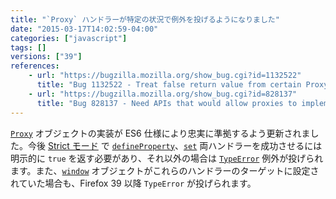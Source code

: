 ```yaml
---
title: "`Proxy` ハンドラーが特定の状況で例外を投げるようになりました"
date: "2015-03-17T14:02:59-04:00"
categories: ["javascript"]
tags: []
versions: ["39"]
references:
    - url: "https://bugzilla.mozilla.org/show_bug.cgi?id=1132522"
      title: "Bug 1132522 - Treat false return value from certain Proxy handler methods as failure"
    - url: "https://bugzilla.mozilla.org/show_bug.cgi?id=828137"
      title: "Bug 828137 - Need APIs that would allow proxies to implement Reject in spec terms"
---
```

[`Proxy`](https://developer.mozilla.org/docs/Web/JavaScript/Reference/Global_Objects/Proxy) オブジェクトの実装が ES6 仕様により忠実に準拠するよう更新されました。今後 [Strict モード](https://developer.mozilla.org/docs/Web/JavaScript/Reference/Strict_mode) で [`defineProperty`](https://developer.mozilla.org/docs/Web/JavaScript/Reference/Global_Objects/Proxy/handler/defineProperty)、[`set`](https://developer.mozilla.org/docs/Web/JavaScript/Reference/Global_Objects/Proxy/handler/set) 両ハンドラーを成功させるには明示的に `true` を返す必要があり、それ以外の場合は [`TypeError`](https://developer.mozilla.org/docs/Web/JavaScript/Reference/Global_Objects/TypeError) 例外が投げられます。また、[`window`](https://developer.mozilla.org/docs/Web/API/Window) オブジェクトがこれらのハンドラーのターゲットに設定されていた場合も、Firefox 39 以降 `TypeError` が投げられます。
